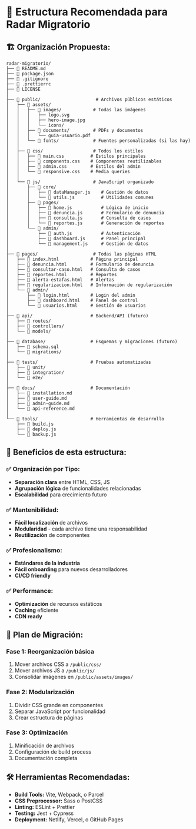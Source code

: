 # 📁 Estructura Recomendada para Radar Migratorio

## 🏗️ Organización Propuesta:

```
radar-migratorio/
├── 📄 README.md
├── 📄 package.json
├── 📄 .gitignore
├── 📄 .prettierrc
├── 📄 LICENSE
│
├── 📁 public/                     # Archivos públicos estáticos
│   ├── 📁 assets/
│   │   ├── 📁 images/            # Todas las imágenes
│   │   │   ├── logo.svg
│   │   │   ├── hero-image.jpg
│   │   │   └── icons/
│   │   ├── 📁 documents/         # PDFs y documentos
│   │   │   └── guia-usuario.pdf
│   │   └── 📁 fonts/             # Fuentes personalizadas (si las hay)
│   │
│   ├── 📁 css/                   # Todos los estilos
│   │   ├── 📄 main.css          # Estilos principales
│   │   ├── 📄 components.css    # Componentes reutilizables
│   │   ├── 📄 admin.css         # Estilos del admin
│   │   └── 📄 responsive.css    # Media queries
│   │
│   └── 📁 js/                    # JavaScript organizado
│       ├── 📄 core/
│       │   ├── 📄 dataManager.js    # Gestión de datos
│       │   └── 📄 utils.js          # Utilidades comunes
│       ├── 📄 pages/
│       │   ├── 📄 home.js           # Lógica de inicio
│       │   ├── 📄 denuncia.js       # Formulario de denuncia
│       │   ├── 📄 consulta.js       # Consulta de casos
│       │   └── 📄 reportes.js       # Generación de reportes
│       └── 📄 admin/
│           ├── 📄 auth.js           # Autenticación
│           ├── 📄 dashboard.js      # Panel principal
│           └── 📄 management.js     # Gestión de datos
│
├── 📁 pages/                     # Todas las páginas HTML
│   ├── 📄 index.html            # Página principal
│   ├── 📄 denuncia.html         # Formulario de denuncia
│   ├── 📄 consultar-caso.html   # Consulta de casos
│   ├── 📄 reportes.html         # Reportes
│   ├── 📄 alerta-estafas.html   # Alertas
│   ├── 📄 regularizacion.html   # Información de regularización
│   └── 📁 admin/
│       ├── 📄 login.html        # Login del admin
│       ├── 📄 dashboard.html    # Panel de control
│       └── 📄 usuarios.html     # Gestión de usuarios
│
├── 📁 api/                      # Backend/API (futuro)
│   ├── 📄 routes/
│   ├── 📄 controllers/
│   └── 📄 models/
│
├── 📁 database/                 # Esquemas y migraciones (futuro)
│   ├── 📄 schema.sql
│   └── 📄 migrations/
│
├── 📁 tests/                    # Pruebas automatizadas
│   ├── 📄 unit/
│   ├── 📄 integration/
│   └── 📄 e2e/
│
├── 📁 docs/                     # Documentación
│   ├── 📄 installation.md
│   ├── 📄 user-guide.md
│   ├── 📄 admin-guide.md
│   └── 📄 api-reference.md
│
└── 📁 tools/                    # Herramientas de desarrollo
    ├── 📄 build.js
    ├── 📄 deploy.js
    └── 📄 backup.js
```

## 🎯 Beneficios de esta estructura:

### ✅ **Organización por Tipo:**

- **Separación clara** entre HTML, CSS, JS
- **Agrupación lógica** de funcionalidades relacionadas
- **Escalabilidad** para crecimiento futuro

### ✅ **Mantenibilidad:**

- **Fácil localización** de archivos
- **Modularidad** - cada archivo tiene una responsabilidad
- **Reutilización** de componentes

### ✅ **Profesionalismo:**

- **Estándares de la industria**
- **Fácil onboarding** para nuevos desarrolladores
- **CI/CD friendly**

### ✅ **Performance:**

- **Optimización** de recursos estáticos
- **Caching** eficiente
- **CDN ready**

## 🔄 Plan de Migración:

### Fase 1: Reorganización básica

1. Mover archivos CSS a `/public/css/`
2. Mover archivos JS a `/public/js/`
3. Consolidar imágenes en `/public/assets/images/`

### Fase 2: Modularización

1. Dividir CSS grande en componentes
2. Separar JavaScript por funcionalidad
3. Crear estructura de páginas

### Fase 3: Optimización

1. Minificación de archivos
2. Configuración de build process
3. Documentación completa

## 🛠️ Herramientas Recomendadas:

- **Build Tools:** Vite, Webpack, o Parcel
- **CSS Preprocessor:** Sass o PostCSS
- **Linting:** ESLint + Prettier
- **Testing:** Jest + Cypress
- **Deployment:** Netlify, Vercel, o GitHub Pages
